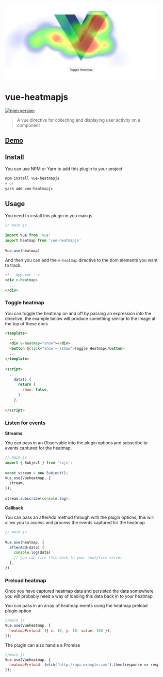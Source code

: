 ![example](src/assets/example.png)

# vue-heatmapjs
[![npm version](https://badge.fury.io/js/vue-heatmapjs.svg)](https://badge.fury.io/js/vue-heatmapjs)


> A vue directive for collecting and displaying user activity on a component

## [Demo](https://brockreece.github.io/vue-heatmapjs/)
## Install
You can use NPM or Yarn to add this plugin to your project
```bash
npm install vue-heatmapjs
# or
yarn add vue-heatmapjs
```

## Usage
You need to install this plugin in you main.js

```js
// main.js

import Vue from 'vue'
import heatmap from 'vue-heatmapjs'

Vue.use(heatmap)

```
And then you can add the `v-heatmap` directive to the dom elements you want to track.

```html
<!-- App.vue -->
<div v-heatmap>
  ...
</div>
```

### Toggle heatmap
You can toggle the heatmap on and off by passing an expression into the directive, the example below will produce something similar to the image at the top of these docs

```html
<template>
  ...
  <div v-heatmap="show"></div>
  <button @click="show = !show">Toggle Heatmap</button>
  ...
</template>

<script>
  ...
    data() {
      return {
        show: false,
      }
    },
  ...
</script>
```

### Listen for events
**Streams**

You can pass in an Observable into the plugin options and subscribe to events captured for the heatmap.

```js
// main.js
import { Subject } from 'rxjs';

const stream = new Subject();
Vue.use(Vueheatmap, {
  stream,
});

stream.subscribe(console.log);
```


**Callback**

You can pass an afterAdd method through with the plugin options, this will allow you to access and process the events captured for the heatmap

```js
// main.js

Vue.use(heatmap, {
  afterAdd(data) {
    console.log(data)
    // you can fire this back to your analytics server
  },
})
```

### Preload heatmap
Once you have captured heatmap data and persisted the data somewhere you will probably need a way of loading this data back in to your heatmap.

You can pass in an array of heatmap events using the heatmap preload plugin option

```js
//main.js
Vue.use(Vueheatmap, {
  heatmapPreload: [{ x: 10, y: 10, value: 100 }],
});
```

The plugin can also handle a Promise
```js
//main.js
Vue.use(Vueheatmap, {
  heatmapPreload: fetch('http://api.example.com').then(response => response.json()),
});
